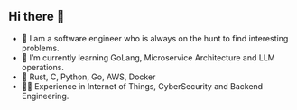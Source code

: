 ## Hi there 👋   

- 🔭 I am a software engineer who is always on the hunt to find interesting problems.
- 🌱 I’m currently learning GoLang, Microservice Architecture and LLM operations.
- 🧰 Rust, C, Python, Go, AWS, Docker
- 🧑‍💼 Experience in Internet of Things, CyberSecurity and Backend Engineering.
